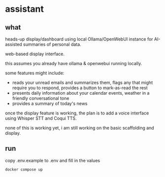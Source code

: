 # assistant

## what
heads-up display/dashboard using local Ollama/OpenWebUI instance for AI-assisted summaries of personal data.

web-based display interface.

this assumes you already have ollama & openwebui running locally.

some features might include:
- reads your unread emails and summarizes them, flags any that might require you to respond, provides a button to mark-as-read the rest
- presents daily information about your calendar events, weather in a friendly conversational tone
- provides a summary of today's news

once the display feature is working, the plan is to add a voice interface using Whisper STT and Coqui TTS.

none of this is working yet, i am still working on the basic scaffolding and display.

## run
copy .env.example to .env and fill in the values

```bash
docker compose up
```
